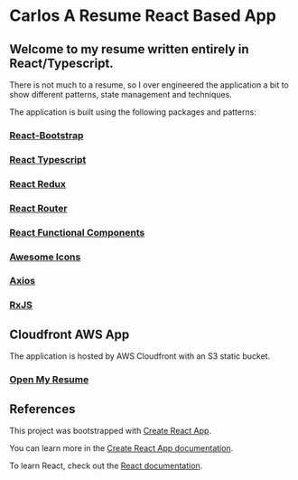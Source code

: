 # Carlos A Resume React Based App

## Welcome to my resume written entirely in React/Typescript.  


There is not much to a resume, so I over engineered the application a bit to show different patterns, state management and techniques.

The application is built using the following packages and patterns:

### [React-Bootstrap](https://react-bootstrap.github.io/components/alerts/)

### [React Typescript](https://www.typescriptlang.org/docs/handbook/react.html)

### [React Redux](https://react-redux.js.org/)

### [React Router](https://reactrouter.com/web/example/basic)

### [React Functional Components](https://reactjs.org/docs/components-and-props.html)

### [Awesome Icons](https://fontawesome.com/icons?d=gallery)

### [Axios](https://www.npmjs.com/package/axios)

### [RxJS](https://rxjs-dev.firebaseapp.com/guide/overview)



## Cloudfront AWS App

The application is hosted by AWS Cloudfront with an S3 static bucket. 

### [Open My Resume](https://d2o2ae3xnbx9l7.cloudfront.net)




## References
This project was bootstrapped with [Create React App](https://github.com/facebook/create-react-app).


You can learn more in the [Create React App documentation](https://facebook.github.io/create-react-app/docs/getting-started).

To learn React, check out the [React documentation](https://reactjs.org/).
